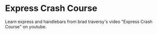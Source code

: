 # Express Crash Course

Learn express and handlebars from brad traversy's video "Express Crash Course" on youtube.
